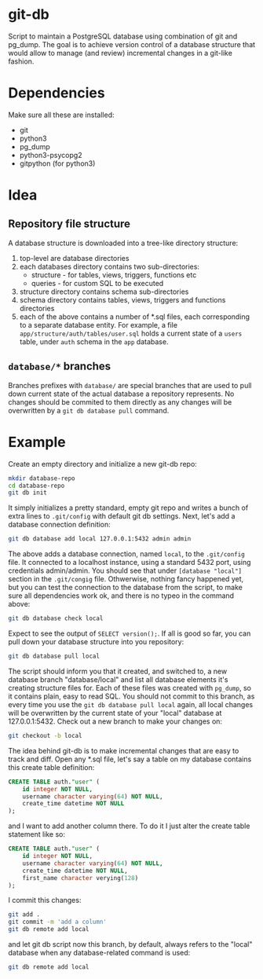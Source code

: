 # git-db
Script to maintain a PostgreSQL database using combination of git and pg_dump. The goal is to achieve version control of a database structure that would allow to manage (and review) incremental changes in a git-like fashion.

# Dependencies

Make sure all these are installed:

* git
* python3
* pg_dump
* python3-psycopg2
* gitpython (for python3)

# Idea

## Repository file structure

A database structure is downloaded into a tree-like directory structure:

1. top-level are database directories
2. each databases directory contains two sub-directories:
    * structure - for tables, views, triggers, functions etc
    * queries - for custom SQL to be executed
3. structure directory contains schema sub-directories
4. schema directory contains tables, views, triggers and functions directories
5. each of the above contains a number of *.sql files, each corresponding to a separate database entity. For example, a file `app/structure/auth/tables/user.sql` holds a current state of a `users` table, under `auth` schema in the `app` database.

## `database/*` branches

Branches prefixes with `database/` are special branches that are used to pull down current state of the actual database a repository represents. No changes should be commited to them directly as any changes will be overwritten by a `git db database pull` command. 

# Example

Create an empty directory and initialize a new git-db repo:
```bash
mkdir database-repo
cd database-repo
git db init
```
It simply initializes a pretty standard, empty git repo and writes a bunch of extra lines to `.git/config` with default git db settings. Next, let's add a database connection definition:
```bash
git db database add local 127.0.0.1:5432 admin admin
```
The above adds a database connection, named `local`, to the `.git/config` file. It connected to a localhost instance, using a standard 5432 port, using credentials admin/admin. You should see that under `[database "local"]` section in the `.git/congig` file. Othwerwise, nothing fancy happened yet, but you can test the connection to the database from the script, to make sure all dependencies work ok, and there is no typeo in the command above:
```bash
git db database check local
```
Expect to see the output of `SELECT version();`. If all is good so far, you can pull down your database structure into you repository:
```bash
git db database pull local
```
The script should inform you that it created, and switched to, a new database branch "database/local" and list all database elements it's creating structure files for. Each of these files was created with `pg_dump`, so it contains plain, easy to read SQL. You should not commit to this branch, as every time you use the `git db database pull local` again, all local changes will be overwritten by the current state of your "local" database at 127.0.0.1:5432. Check out a new branch to make your changes on:
```bash
git checkout -b local
```
The idea behind git-db is to make incremental changes that are easy to track and diff. Open any *.sql file, let's say a table on my database contains this create table definition:
```sql
CREATE TABLE auth."user" (
    id integer NOT NULL,
    username character varying(64) NOT NULL,
    create_time datetime NOT NULL
);
```
and I want to add another column there. To do it I just alter the create table statement like so:
```sql
CREATE TABLE auth."user" (
    id integer NOT NULL,
    username character varying(64) NOT NULL,
    create_time datetime NOT NULL,
    first_name character verying(128)
);
```
I commit this changes:
```bash
git add .
git commit -m 'add a column'
git db remote add local
```
and let git db script now this branch, by default, always refers to the "local" database when any database-related command is used:
```bash
git db remote add local
```